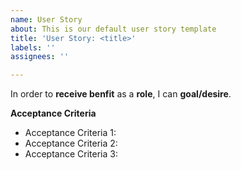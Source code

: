 ```yaml
---
name: User Story
about: This is our default user story template
title: 'User Story: <title>'
labels: ''
assignees: ''

---
```


In order to **receive benfit** as a **role**, I can **goal/desire**.

**Acceptance Criteria**
- Acceptance Criteria 1:
- Acceptance Criteria 2:
- Acceptance Criteria 3:

